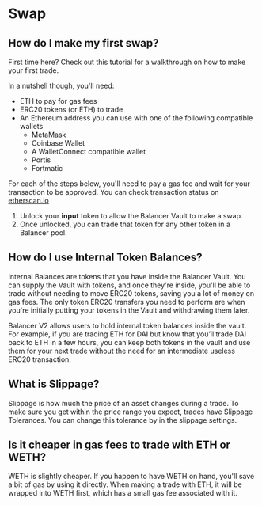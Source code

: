 # Swap

## How do I make my first swap?

First time here? Check out this tutorial for a walkthrough on how to make your first trade. 

In a nutshell though, you'll need:

* ETH to pay for gas fees
* ERC20 tokens \(or ETH\) to trade
* An Ethereum address you can use with one of the following compatible wallets
  * MetaMask
  * Coinbase Wallet
  * A WalletConnect compatible wallet
  * Portis
  * Fortmatic

For each of the steps below, you'll need to pay a gas fee and wait for your transaction to be approved. You can check transaction status on [etherscan.io](https://etherscan.io/) 

1. Unlock your **input** token to allow the Balancer Vault to make a swap. 
2. Once unlocked, you can trade that token for any other token in a Balancer pool.

## How do I use Internal Token Balances?

Internal Balances are tokens that you have inside the Balancer Vault. You can supply the Vault with tokens, and once they're inside, you'll be able to trade without needing to move ERC20 tokens, saving you a lot of money on gas fees. The only token ERC20 transfers you need to perform are when you're initially putting your tokens in the Vault and withdrawing them later.

Balancer V2 allows users to hold internal token balances inside the vault. For example, if you are trading ETH for DAI but know that you’ll trade DAI back to ETH in a few hours, you can keep both tokens in the vault and use them for your next trade without the need for an intermediate useless ERC20 transaction.

## What is Slippage?

Slippage is how much the price of an asset changes during a trade. To make sure you get within the price range you expect, trades have Slippage Tolerances. You can change this tolerance by in the slippage settings.

## Is it cheaper in gas fees to trade with ETH or WETH?

WETH is slightly cheaper. If you happen to have WETH on hand, you'll save a bit of gas by using it directly. When making a trade with ETH, it will be wrapped into WETH first, which has a small gas fee associated with it.



